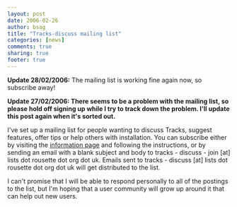 ```yaml
---
layout: post
date: 2006-02-26 
author: bsag 
title: "Tracks-discuss mailing list" 
categories: [news] 
comments: true
sharing: true
footer: true
---
```


**Update 28/02/2006:** The mailing list is working fine again now, so subscribe away!

**Update 27/02/2006: There seems to be a problem with the mailing list, so please hold off signing up while I try to track down the problem. I'll update this post again when it's sorted out.**

I've set up a mailing list for people wanting to discuss Tracks, suggest features, offer tips or help others with installation. You can subscribe either by visiting the [information page](http://lists.rousette.org.uk/mailman/listinfo/tracks-discuss) and following the instructions, or by sending an email with a blank subject and body to tracks - discuss - join [at] lists dot rousette dot org dot uk. Emails sent to tracks - discuss [at] lists dot rousette dot org dot uk will get distributed to the list.

I can't promise that I will be able to respond personally to all of the postings to the list, but I'm hoping that a user community will grow up around it that can help out new users. 

 
